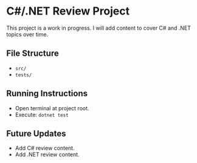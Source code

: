 # C#/.NET Review Project

This project is a work in progress. I will add content to cover C# and .NET topics over time.

## File Structure
- `src/`
- `tests/`

## Running Instructions
- Open terminal at project root.
- Execute: `dotnet test`

## Future Updates
- Add C# review content.
- Add .NET review content.